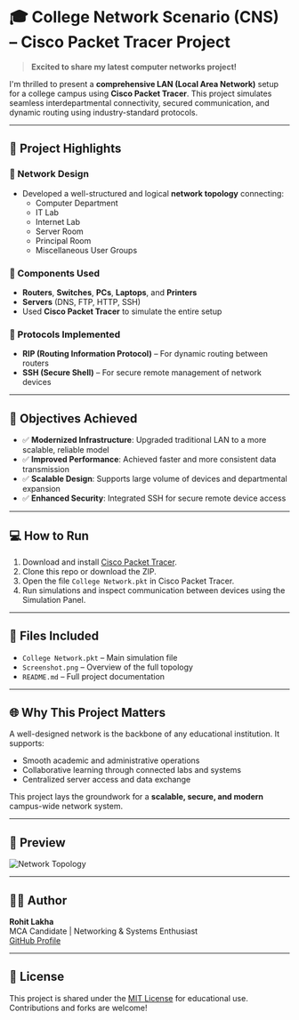# 🎓 College Network Scenario (CNS) – Cisco Packet Tracer Project

> **Excited to share my latest computer networks project!**

I'm thrilled to present a **comprehensive LAN (Local Area Network)** setup for a college campus using **Cisco Packet Tracer**. This project simulates seamless interdepartmental connectivity, secured communication, and dynamic routing using industry-standard protocols.

---

## 📌 Project Highlights

### 🧠 Network Design

- Developed a well-structured and logical **network topology** connecting:
  - Computer Department
  - IT Lab
  - Internet Lab
  - Server Room
  - Principal Room
  - Miscellaneous User Groups

### 🧱 Components Used

- **Routers**, **Switches**, **PCs**, **Laptops**, and **Printers**
- **Servers** (DNS, FTP, HTTP, SSH)
- Used **Cisco Packet Tracer** to simulate the entire setup

### 📡 Protocols Implemented

- **RIP (Routing Information Protocol)** – For dynamic routing between routers
- **SSH (Secure Shell)** – For secure remote management of network devices

---

## 🎯 Objectives Achieved

- ✅ **Modernized Infrastructure**: Upgraded traditional LAN to a more scalable, reliable model
- ✅ **Improved Performance**: Achieved faster and more consistent data transmission
- ✅ **Scalable Design**: Supports large volume of devices and departmental expansion
- ✅ **Enhanced Security**: Integrated SSH for secure remote device access

---

## 💻 How to Run

1. Download and install [Cisco Packet Tracer](https://www.netacad.com/courses/packet-tracer).
2. Clone this repo or download the ZIP.
3. Open the file `College Network.pkt` in Cisco Packet Tracer.
4. Run simulations and inspect communication between devices using the Simulation Panel.

---

## 📁 Files Included

- `College Network.pkt` – Main simulation file  
- `Screenshot.png` – Overview of the full topology  
- `README.md` – Full project documentation

---

## 🌐 Why This Project Matters

A well-designed network is the backbone of any educational institution. It supports:

- Smooth academic and administrative operations
- Collaborative learning through connected labs and systems
- Centralized server access and data exchange

This project lays the groundwork for a **scalable, secure, and modern** campus-wide network system.

---

## 📸 Preview

![Network Topology](Screenshot%202025-06-27%20185223.png)

---

## 👨‍💻 Author

**Rohit Lakha**  
MCA Candidate | Networking & Systems Enthusiast  
[GitHub Profile](https://github.com/Rohitlakha)

---

## 📝 License

This project is shared under the [MIT License](LICENSE) for educational use. Contributions and forks are welcome!
